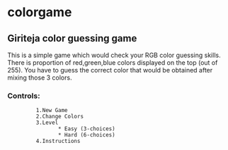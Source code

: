 # colorgame
## Giriteja color guessing game
This is a simple game which would check your RGB color guessing skills.
There is proportion of red,green,blue colors displayed on the top (out of 255).
 You have to guess the correct color that would be obtained after mixing those 3 colors. 
### Controls:
             1.New Game
             2.Change Colors
             3.Level
                    * Easy (3-choices)
                    * Hard (6-choices)
             4.Instructions        
